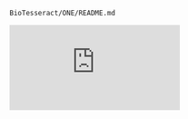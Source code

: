 ```include
BioTesseract/ONE/README.md
```
![](https://github.com/BioTesseract/ONE/edit/master/docs/README.md)
